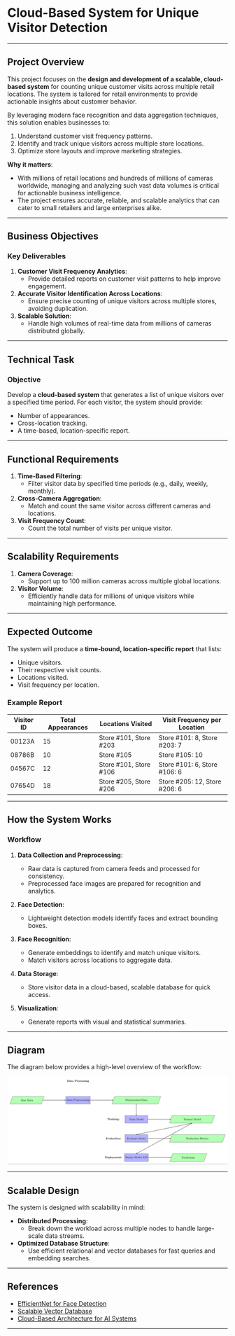 # **Cloud-Based System for Unique Visitor Detection**

---

## **Project Overview**
This project focuses on the **design and development of a scalable, cloud-based system** for counting unique customer visits across multiple retail locations. The system is tailored for retail environments to provide actionable insights about customer behavior.

By leveraging modern face recognition and data aggregation techniques, this solution enables businesses to:
1. Understand customer visit frequency patterns.
2. Identify and track unique visitors across multiple store locations.
3. Optimize store layouts and improve marketing strategies.

**Why it matters**:
- With millions of retail locations and hundreds of millions of cameras worldwide, managing and analyzing such vast data volumes is critical for actionable business intelligence.
- The project ensures accurate, reliable, and scalable analytics that can cater to small retailers and large enterprises alike.

---

## **Business Objectives**
### **Key Deliverables**
1. **Customer Visit Frequency Analytics**:
   - Provide detailed reports on customer visit patterns to help improve engagement.
2. **Accurate Visitor Identification Across Locations**:
   - Ensure precise counting of unique visitors across multiple stores, avoiding duplication.
3. **Scalable Solution**:
   - Handle high volumes of real-time data from millions of cameras distributed globally.

---

## **Technical Task**
### **Objective**
Develop a **cloud-based system** that generates a list of unique visitors over a specified time period. For each visitor, the system should provide:
- Number of appearances.
- Cross-location tracking.
- A time-based, location-specific report.

---

## **Functional Requirements**
1. **Time-Based Filtering**:
   - Filter visitor data by specified time periods (e.g., daily, weekly, monthly).
2. **Cross-Camera Aggregation**:
   - Match and count the same visitor across different cameras and locations.
3. **Visit Frequency Count**:
   - Count the total number of visits per unique visitor.

---

## **Scalability Requirements**
1. **Camera Coverage**:
   - Support up to 100 million cameras across multiple global locations.
2. **Visitor Volume**:
   - Efficiently handle data for millions of unique visitors while maintaining high performance.

---

## **Expected Outcome**
The system will produce a **time-bound, location-specific report** that lists:
- Unique visitors.
- Their respective visit counts.
- Locations visited.
- Visit frequency per location.

### **Example Report**
| **Visitor ID** | **Total Appearances** | **Locations Visited** | **Visit Frequency per Location** |
|----------------|------------------------|-----------------------|-----------------------------------|
| 00123A         | 15                    | Store #101, Store #203 | Store #101: 8, Store #203: 7     |
| 08786B         | 10                    | Store #105            | Store #105: 10                   |
| 04567C         | 12                    | Store #101, Store #106 | Store #101: 6, Store #106: 6     |
| 07654D         | 18                    | Store #205, Store #206 | Store #205: 12, Store #206: 6    |

---

## **How the System Works**
### **Workflow**
1. **Data Collection and Preprocessing**:
   - Raw data is captured from camera feeds and processed for consistency.
   - Preprocessed face images are prepared for recognition and analytics.
   
2. **Face Detection**:
   - Lightweight detection models identify faces and extract bounding boxes.
   
3. **Face Recognition**:
   - Generate embeddings to identify and match unique visitors.
   - Match visitors across locations to aggregate data.

4. **Data Storage**:
   - Store visitor data in a cloud-based, scalable database for quick access.

5. **Visualization**:
   - Generate reports with visual and statistical summaries.

---

## **Diagram**
The diagram below provides a high-level overview of the workflow:

![Workflow Diagram](image.png)

---

## **Scalable Design**
The system is designed with scalability in mind:
- **Distributed Processing**:
   - Break down the workload across multiple nodes to handle large-scale data streams.
- **Optimized Database Structure**:
   - Use efficient relational and vector databases for fast queries and embedding searches.

---

## **References**
- [EfficientNet for Face Detection](https://arxiv.org/abs/1905.11946)
- [Scalable Vector Database](https://milvus.io/)
- [Cloud-Based Architecture for AI Systems](https://www.cloudarchitecture.com)

---
